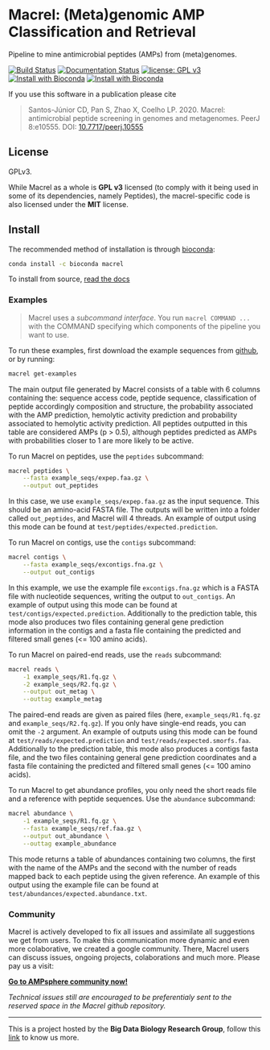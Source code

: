# Macrel: (Meta)genomic AMP Classification and Retrieval

Pipeline to mine antimicrobial peptides (AMPs) from (meta)genomes.

[![Build Status](https://travis-ci.com/BigDataBiology/macrel.svg?branch=master)](https://travis-ci.com/BigDataBiology/macrel)
[![Documentation Status](https://readthedocs.org/projects/macrel/badge/?version=latest)](https://macrel.readthedocs.io/en/latest/?badge=latest)
[![license: GPL v3](https://img.shields.io/badge/License-GPLv3-blue.svg)](https://www.gnu.org/licenses/gpl-3.0)
[![Install with Bioconda](https://anaconda.org/bioconda/macrel/badges/installer/conda.svg)](https://anaconda.org/bioconda/macrel)
[![Install with Bioconda](https://anaconda.org/bioconda/macrel/badges/downloads.svg)](https://anaconda.org/bioconda/macrel)

If you use this software in a publication please cite

>   Santos-Júnior CD, Pan S, Zhao X, Coelho LP. 2020.
>   Macrel: antimicrobial peptide screening in genomes and metagenomes.
>   PeerJ 8:e10555. DOI: [10.7717/peerj.10555](https://doi.org/10.7717/peerj.10555)


## License

GPLv3.

While Macrel as a whole is **GPL v3** licensed (to comply with it being used in
some of its dependencies, namely Peptides), the macrel-specific code is also
licensed under the **MIT** license.

## Install

The recommended method of installation is through
[bioconda](https://anaconda.org/bioconda/macrel):

```bash
conda install -c bioconda macrel
```

To install from source, [read the docs](https://macrel.readthedocs.io/en/latest/install)

### Examples

> Macrel uses a _subcommand interface_. You run `macrel COMMAND ...` with the
> COMMAND specifying which components of the pipeline you want to use.

To run these examples, first download the example sequences from
[github](https://github.com/BigDataBiology/macrel/tree/master/example_seqs), or
by running:

```bash
macrel get-examples
```

The main output file generated by Macrel consists of a table with 6 columns containing
the: sequence access code, peptide sequence, classification of peptide accordingly
composition and structure, the probability associated with the AMP prediction,
hemolytic activity prediction and probability associated to hemolytic activity
prediction. All peptides outputted in this table are considered AMPs (p > 0.5),
although peptides predicted as AMPs with probabilities closer to 1 are more likely
to be active. 

To run Macrel on peptides, use the `peptides` subcommand:

```bash
macrel peptides \
    --fasta example_seqs/expep.faa.gz \
    --output out_peptides
```

In this case, we use `example_seqs/expep.faa.gz` as the input sequence. This should
be an amino-acid FASTA file. The outputs will be written into a folder called
`out_peptides`, and Macrel will 4 threads. An example of output using
this mode can be found at `test/peptides/expected.prediction`.

To run Macrel on contigs, use the `contigs` subcommand:

```bash
macrel contigs \
    --fasta example_seqs/excontigs.fna.gz \
    --output out_contigs
```

In this example, we use the example file `excontigs.fna.gz` which is a FASTA
file with nucleotide sequences, writing the output to `out_contigs`.
An example of output using this mode can be found at `test/contigs/expected.prediction`.
Additionally to the prediction table, this mode also produces two files containing
general gene prediction information in the contigs and a fasta file containing the
predicted and filtered small genes (<= 100 amino acids).

To run Macrel on paired-end reads, use the `reads` subcommand:

```bash
macrel reads \
    -1 example_seqs/R1.fq.gz \
    -2 example_seqs/R2.fq.gz \
    --output out_metag \
    --outtag example_metag
```

The paired-end reads are given as paired files (here, `example_seqs/R1.fq.gz`
and `example_seqs/R2.fq.gz`). If you only have single-end reads, you can omit
the `-2` argument. An example of outputs using this mode can be found at
`test/reads/expected.prediction` and `test/reads/expected.smorfs.faa`.
Additionally to the prediction table, this mode also produces a contigs fasta file, 
and the two files containing general gene prediction coordinates and a fasta file
containing the predicted and filtered small genes (<= 100 amino acids).

To run Macrel to get abundance profiles, you only need the short reads file
and a reference with peptide sequences. Use the `abundance` subcommand:


```bash
macrel abundance \
    -1 example_seqs/R1.fq.gz \
    --fasta example_seqs/ref.faa.gz \
    --output out_abundance \
    --outtag example_abundance
```

This mode returns a table of abundances containing two columns, the first with the
name of the AMPs and the second with the number of reads mapped back to each peptide
using the given reference. An example of this output using the example file can be found
at `test/abundances/expected.abundance.txt`.

### Community

Macrel is actively developed to fix all issues and assimilate all suggestions we get from 
users. To make this communication more dynamic and even more colaborative, we created a google
community. There, Macrel users can discuss issues, ongoing projects, colaborations and
much more. Please pay us a visit:

[**Go to AMPsphere community now!**](https://groups.google.com/g/ampsphere-users?pli=1)

*Technical issues still are encouraged to be preferentialy sent to the reserved space in the
Macrel github repository.*

---

This is a project hosted by the **Big Data Biology Research Group**, follow this [link](big-data-biology.org/) to know us more.
